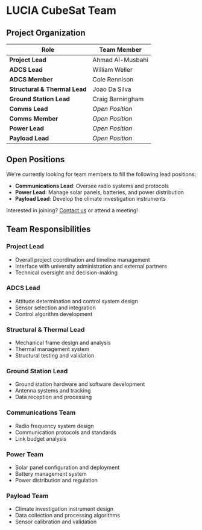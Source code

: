 # LUCIA CubeSat Team

## Project Organization

| Role | Team Member |
|------|-------------|
| **Project Lead** | Ahmad Al-Musbahi |
| **ADCS Lead** | William Weller |
| **ADCS Member** | Cole Rennison |
| **Structural & Thermal Lead** | Joao Da Silva |
| **Ground Station Lead** | Craig Barningham |
| **Comms Lead** | *Open Position* |
| **Comms Member** | *Open Position* |
| **Power Lead** | *Open Position* |
| **Payload Lead** | *Open Position* |

## Open Positions

We're currently looking for team members to fill the following lead positions:
- **Communications Lead**: Oversee radio systems and protocols
- **Power Lead**: Manage solar panels, batteries, and power distribution
- **Payload Lead**: Develop the climate investigation instruments

Interested in joining? [Contact us](../CONTACT.md) or attend a meeting!

## Team Responsibilities

### Project Lead
- Overall project coordination and timeline management
- Interface with university administration and external partners
- Technical oversight and decision-making

### ADCS Lead
- Attitude determination and control system design
- Sensor selection and integration
- Control algorithm development

### Structural & Thermal Lead
- Mechanical frame design and analysis
- Thermal management system
- Structural testing and validation

### Ground Station Lead
- Ground station hardware and software development
- Antenna systems and tracking
- Data reception and processing

### Communications Team
- Radio frequency system design
- Communication protocols and standards
- Link budget analysis

### Power Team
- Solar panel configuration and deployment
- Battery management system
- Power distribution and regulation

### Payload Team
- Climate investigation instrument design
- Data collection and processing algorithms
- Sensor calibration and validation
